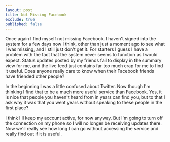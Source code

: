```yaml
---
layout: post
title: Not Missing Facebook
exclude: true
published: false
---
```


Once again I find myself not missing Facebook. I haven't signed into the system for a few days now I think, other than just a moment ago to see what I was missing, and I still just don't get it. For starters I guess I have a problem with the fact that the system never seems to function as I would expect. Status updates posted by my friends fail to display in the summary view for me, and the live feed just contains far too much crap for me to find it useful. Does anyone really care to know when their Facebook friends have friended other people?

In the beginning I was a little confused about Twitter. Now though I'm thinking I find that to be a much more useful service than Facebook. Yes, it is nice that people you haven't heard from in years can find you, but to that I ask why it was that you went years without speaking to these people in the first place?

I think I'll keep my account active, for now anyway. But I'm going to turn off the connection on my phone so I will no longer be receiving updates there. Now we'll really see how long I can go without accessing the service and really find out if it is useful.
